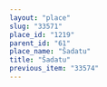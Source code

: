 ```yaml
---
layout: "place"
slug: "33571"
place_id: "1219"
parent_id: "61"
place_name: "Šadatu"
title: "Šadatu"
previous_item: "33574"
---
```

